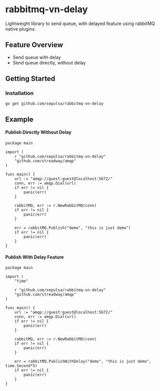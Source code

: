 
# rabbitmq-vn-delay

Lightweight library to send queue, with delayed feature using rabbitMQ native plugins.

## Feature Overview

 - Send queue with delay
 - Send queue directly, without delay

## Getting Started

### Installation

    go get github.com/sepulsa/rabbitmq-vn-delay

## Example

#### Publish Directly Without Delay

	package main
	
	import (
		r "github.com/sepulsa/rabbitmq-vn-delay"
		"github.com/streadway/amqp"
	)
	
	func main() {
		url := "amqp://guest:guest@localhost:5672/"
		conn, err := amqp.Dial(url)
		if err != nil {
			panic(err)
		}

		rabbitMQ, err := r.NewRabbitMQ(conn)
		if err != nil {
			panic(err)
		}

		err = rabbitMQ.Publish("demo", "this is just demo")
		if err != nil {
			panic(err)
		}
	}

#### Publish With Delay Feature

	package main
	
	import (
		"time"
		
		r "github.com/sepulsa/rabbitmq-vn-delay"
		"github.com/streadway/amqp"
	)
	
	func main() {
		url := "amqp://guest:guest@localhost:5672/"
		conn, err := amqp.Dial(url)
		if err != nil {
			panic(err)
		}

		rabbitMQ, err := r.NewRabbitMQ(conn)
		if err != nil {
			panic(err)
		}

		err = rabbitMQ.PublishWithDelay("demo", "this is just demo", time.Second*5)
		if err != nil {
			panic(err)
		}
	}